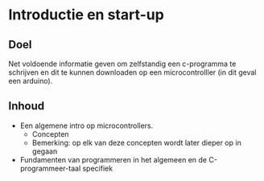 # Introductie en start-up

## Doel
Net voldoende informatie geven om zelfstandig een c-programma te schrijven en dit te kunnen downloaden op een microcontrolller (in dit geval een arduino).

## Inhoud
* Een algemene intro op microcontrollers.
  * Concepten
  * Bemerking: op elk van deze concepten wordt later dieper op in gegaan
* Fundamenten van programmeren in het algemeen en de C-programmeer-taal specifiek
